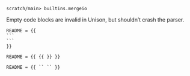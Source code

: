 ``` ucm :hide
scratch/main> builtins.mergeio
```

Empty code blocks are invalid in Unison, but shouldn’t crash the parser.

```` unison :error
README = {{
```
```
}}
````

```` unison :error
README = {{ {{ }} }}
````


```` unison :error
README = {{ `` `` }}
````
